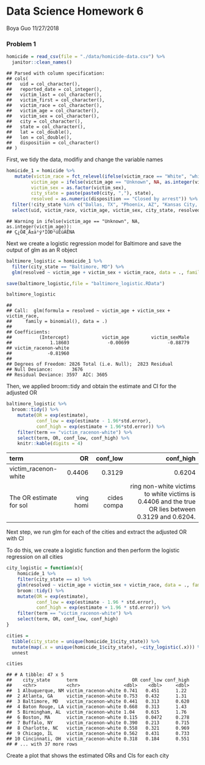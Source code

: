 Data Science Homework 6
================
Boya Guo
11/27/2018

### Problem 1

``` r
homicide = read_csv(file = "./data/homicide-data.csv") %>% 
  janitor::clean_names() 
```

    ## Parsed with column specification:
    ## cols(
    ##   uid = col_character(),
    ##   reported_date = col_integer(),
    ##   victim_last = col_character(),
    ##   victim_first = col_character(),
    ##   victim_race = col_character(),
    ##   victim_age = col_character(),
    ##   victim_sex = col_character(),
    ##   city = col_character(),
    ##   state = col_character(),
    ##   lat = col_double(),
    ##   lon = col_double(),
    ##   disposition = col_character()
    ## )

First, we tidy the data, modifiy and change the variable names

``` r
homicide_1 = homicide %>% 
   mutate(victim_race = fct_relevel(ifelse(victim_race == "White", "white", "non-white"), "white"),
         victim_age = ifelse(victim_age == "Unknown", NA, as.integer(victim_age)),
         victim_sex = as.factor(victim_sex),
         city_state = paste(paste0(city, ","), state),
         resolved = as.numeric(disposition == "Closed by arrest")) %>% 
  filter(!city_state %in% c("Dallas, TX", "Phoenix, AZ", "Kansas City, MO", "Tulsa, AL")) %>% 
  select(uid, victim_race, victim_age, victim_sex, city_state, resolved)
```

    ## Warning in ifelse(victim_age == "Unknown", NA, as.integer(victim_age)):
    ## Ç¿ÖÆ¸Ä±ä¹ý³ÌÖÐ²úÉúÁËNA

Next we create a logistic regression model for Baltimore and save the output of glm as an R object

``` r
baltimore_logistic = homicide_1 %>%
  filter(city_state == "Baltimore, MD") %>% 
  glm(resolved ~ victim_age + victim_sex + victim_race, data = ., family = binomial()) 

save(baltimore_logistic,file = "baltimore_logistic.RData") 

baltimore_logistic
```

    ## 
    ## Call:  glm(formula = resolved ~ victim_age + victim_sex + victim_race, 
    ##     family = binomial(), data = .)
    ## 
    ## Coefficients:
    ##          (Intercept)            victim_age        victim_sexMale  
    ##              1.18603              -0.00699              -0.88779  
    ## victim_racenon-white  
    ##             -0.81960  
    ## 
    ## Degrees of Freedom: 2826 Total (i.e. Null);  2823 Residual
    ## Null Deviance:       3676 
    ## Residual Deviance: 3597  AIC: 3605

Then, we applied broom::tidy and obtain the estimate and CI for the adjusted OR

``` r
baltimore_logistic %>% 
  broom::tidy() %>% 
    mutate(OR = exp(estimate),
           conf_low = exp(estimate - 1.96*std.error),
           conf_high = exp(estimate + 1.96*std.error)) %>% 
    filter(term == "victim_racenon-white") %>% 
    select(term, OR, conf_low, conf_high) %>% 
    knitr::kable(digits = 4) 
```

| term                    |         OR|    conf\_low|                                                                                         conf\_high|
|:------------------------|----------:|------------:|--------------------------------------------------------------------------------------------------:|
| victim\_racenon-white   |     0.4406|       0.3129|                                                                                             0.6204|
| The OR estimate for sol |  ving homi|  cides compa|  ring non-white victims to white victims is 0.4406 and the true OR lies between 0.3129 and 0.6204.|

Next step, we run glm for each of the cities and extract the adjusted OR with CI

To do this, we create a logistic function and then perform the logistic regression on all cities

``` r
city_logistic = function(x){
    homicide_1 %>% 
    filter(city_state == x) %>% 
    glm(resolved ~ victim_age + victim_sex + victim_race, data = ., family = binomial())  %>% 
    broom::tidy() %>% 
    mutate(OR = exp(estimate),
           conf_low = exp(estimate - 1.96 * std.error),
           conf_high = exp(estimate + 1.96 * std.error)) %>% 
    filter(term == "victim_racenon-white") %>% 
    select(term, OR, conf_low, conf_high)
}

cities = 
  tibble(city_state = unique(homicide_1$city_state)) %>% 
  mutate(map(.x = unique(homicide_1$city_state), ~city_logistic(.x))) %>% 
  unnest

cities
```

    ## # A tibble: 47 x 5
    ##    city_state      term                    OR conf_low conf_high
    ##    <chr>           <chr>                <dbl>    <dbl>     <dbl>
    ##  1 Albuquerque, NM victim_racenon-white 0.741   0.451      1.22 
    ##  2 Atlanta, GA     victim_racenon-white 0.753   0.432      1.31 
    ##  3 Baltimore, MD   victim_racenon-white 0.441   0.313      0.620
    ##  4 Baton Rouge, LA victim_racenon-white 0.668   0.313      1.43 
    ##  5 Birmingham, AL  victim_racenon-white 1.04    0.615      1.76 
    ##  6 Boston, MA      victim_racenon-white 0.115   0.0472     0.278
    ##  7 Buffalo, NY     victim_racenon-white 0.390   0.213      0.715
    ##  8 Charlotte, NC   victim_racenon-white 0.558   0.321      0.969
    ##  9 Chicago, IL     victim_racenon-white 0.562   0.431      0.733
    ## 10 Cincinnati, OH  victim_racenon-white 0.318   0.184      0.551
    ## # ... with 37 more rows

Create a plot that shows the estimated ORs and CIs for each city
